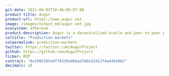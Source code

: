 ```yaml
---
git-date: 2021-04-02T10:46:00-07:00
product-title: Augur
product-url: https://www.augur.net
image: /images/output_md/augur.net.jpg
ecosystem: ethereum
product-description: Augur is a decentralized oracle and peer to peer protocol for prediction markets. Augur is a set of open source smart contracts that can be deployed to the Ethereum blockchain.
coltitle: "Prediction markets"
colpermalink: prediction-markets
twitter: https://twitter.com/AugurProject
github: https://github.com/AugurProject
ticker: REP
contract: "0x1985365e9f78359a9b6ad760e32412f4a445e862"
decimals: 18
---
```


